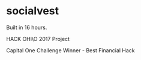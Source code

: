 # socialvest
Built in 16 hours.

HACK OHI\O 2017 Project

Capital One Challenge Winner - Best Financial Hack
